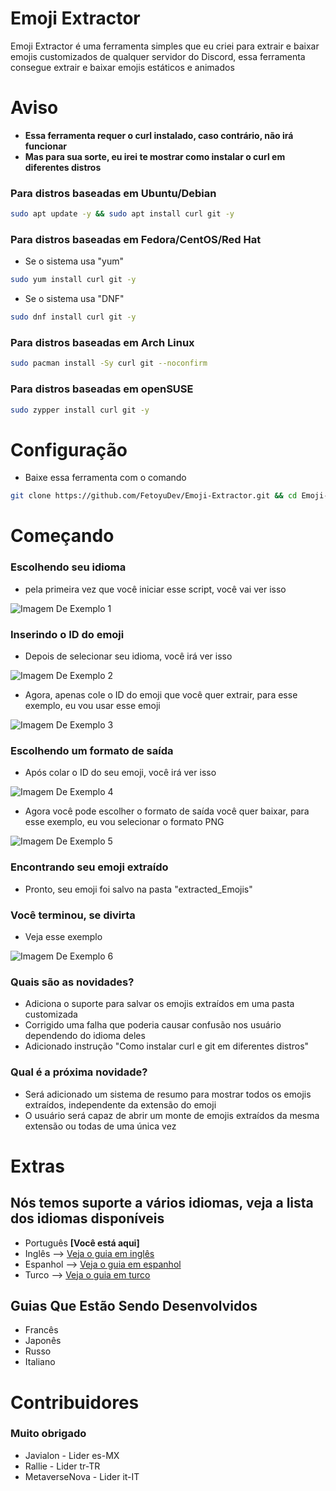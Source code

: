 # Emoji Extractor
Emoji Extractor é uma ferramenta simples que eu criei para extrair e baixar emojis customizados de qualquer servidor do Discord, essa ferramenta consegue extrair e baixar emojis estáticos e animados

# Aviso
- **Essa ferramenta requer o curl instalado, caso contrário, não irá funcionar**
- **Mas para sua sorte, eu irei te mostrar como instalar o curl em diferentes distros**

### Para distros baseadas em Ubuntu/Debian
```bash
sudo apt update -y && sudo apt install curl git -y
```

### Para distros baseadas em Fedora/CentOS/Red Hat
- Se o sistema usa "yum"
```bash
sudo yum install curl git -y
```

- Se o sistema usa "DNF"
```bash
sudo dnf install curl git -y
```

### Para distros baseadas em Arch Linux
```bash
sudo pacman install -Sy curl git --noconfirm
```

### Para distros baseadas em openSUSE
```bash
sudo zypper install curl git -y
```

# Configuração
- Baixe essa ferramenta com o comando
```bash
git clone https://github.com/FetoyuDev/Emoji-Extractor.git && cd Emoji-Extractor && sudo chmod +X init.sh && sh init.sh
```

# Começando
### Escolhendo seu idioma
- pela primeira vez que você iniciar esse script, você vai ver isso

![Imagem De Exemplo 1](https://cdn.discordapp.com/attachments/1315079883944099840/1315107617290588200/image.png?ex=675634e9&is=6754e369&hm=6c9df840ffd3b86cebec82184f2a2e17a4c57fd8b87bb542933888e15312fee4&)

### Inserindo o ID do emoji
- Depois de selecionar seu idioma, você irá ver isso

![Imagem De Exemplo 2](https://cdn.discordapp.com/attachments/1315079883944099840/1315373322514599936/image.png?ex=67572c5e&is=6755dade&hm=ef3a801101b6280cfd5d18871366db057a8965d13f1db8aa285ee6802d597672&)

- Agora, apenas cole o ID do emoji que você quer extrair, para esse exemplo, eu vou usar esse emoji

![Imagem De Exemplo 3](https://cdn.discordapp.com/attachments/1315079883944099840/1315374723793948702/image.png?ex=67572dac&is=6755dc2c&hm=8b70f31313b2931dc20fd92084193fea672b756fbf588a13dae947994f7ec592&)

### Escolhendo um formato de saída
- Após colar o ID do seu emoji, você irá ver isso

![Imagem De Exemplo 4](https://cdn.discordapp.com/attachments/1315079883944099840/1315375764966735882/image.png?ex=67572ea4&is=6755dd24&hm=ee5da5cf9f84b4033b050b55221fc398918da54ae1abe6ad73d4ad56bdf164f6&)

- Agora você pode escolher o formato de saída você quer baixar, para esse exemplo, eu vou selecionar o formato PNG

![Imagem De Exemplo 5](https://cdn.discordapp.com/attachments/1315079883944099840/1315377523621630012/image.png?ex=67573048&is=6755dec8&hm=9a9c3b3cd1f24c94573b8806a7154127a0d24c79f243ba69508fa90f8044192d&)

### Encontrando seu emoji extraído
- Pronto, seu emoji foi salvo na pasta "extracted_Emojis"

### Você terminou, se divirta
- Veja esse exemplo

![Imagem De Exemplo 6](https://cdn.discordapp.com/attachments/1315079883944099840/1315379526410305617/extracted_1252052825320591360.png?ex=67573225&is=6755e0a5&hm=287c1b7000bbfb675b4201c6f735b4c03b705cef4729e6e5b09eea555e169d7d&)

### Quais são as novidades?
- Adiciona o suporte para salvar os emojis extraídos em uma pasta customizada
- Corrigido uma falha que poderia causar confusão nos usuário dependendo do idioma deles
- Adicionado instrução "Como instalar curl e git em diferentes distros"

### Qual é a próxima novidade?
- Será adicionado um sistema de resumo para mostrar todos os emojis extraídos, independente da extensão do emoji
- O usuário será capaz de abrir um monte de emojis extraídos da mesma extensão ou todas de uma única vez

# Extras
## Nós temos suporte a vários idiomas, veja a lista dos idiomas disponíveis
- Português **[Você está aqui]**
- Inglês --> [Veja o guia em inglês](https://github.com/FetoyuDev/Emoji-Extractor/blob/main/README.md)
- Espanhol --> [Veja o guia em espanhol](https://github.com/FetoyuDev/Emoji-Extractor/blob/main/README-ES.md)
- Turco --> [Veja o guia em turco](https://github.com/FetoyuDev/Emoji-Extractor/blob/main/README-TR.md)

## Guias Que Estão Sendo Desenvolvidos
- Francês
- Japonês
- Russo
- Italiano

# Contribuidores
### Muito obrigado
- Javialon - Lider es-MX
- Rallie - Lider tr-TR
- MetaverseNova - Lider it-IT